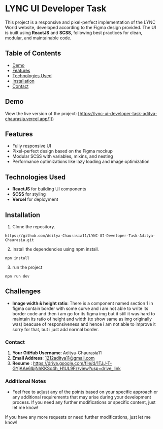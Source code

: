 # LYNC UI Developer Task

This project is a responsive and pixel-perfect implementation of the LYNC World website, developed according to the Figma design provided. The UI is built using **ReactJS** and **SCSS**, following best practices for clean, modular, and maintainable code.

## Table of Contents
- [Demo](#demo)
- [Features](#features)
- [Technologies Used](#technologies-used)
- [Installation](#installation)
- [Contact](#contact)

## Demo

View the live version of the project: [https://lync-ui-developer-task-aditya-chaurasia.vercel.app/]()  

## Features

- Fully responsive UI
- Pixel-perfect design based on the Figma mockup
- Modular SCSS with variables, mixins, and nesting
- Performance optimizations like lazy loading and image optimization








## Technologies Used

- **ReactJS** for building UI components
- **SCSS** for styling
- **Vercel** for deployment
  

## Installation

1. Clone the repository.
``` 
https://github.com/Aditya-Chaurasia11/LYNC-UI-Developer-Task-Aditya-Chaurasia.git
```
2. Install the dependencies using npm install.
``` 
npm install
```
3. run the project 
```
npm run dev
```


## Challenges
- **Image width & height ratio**: There is a component named section 1 in figma contain  border with some curve and i am not able to write its border code and then i am go for its figma img but it still it was hard to maintain its ratio of height and width (to show same as img  originally was)  beacuse of responsiveness and hence i am not able to improve it sorry for that, but i just add normal border.


### Contact
1. **Your GitHub Username**: Aditya-Chaurasia11
2. **Email Address**: 1212aditya11@gmail.com
3. **Resume** : https://drive.google.com/file/d/1TJJ-T-GYjAAe6lbjNhKKSc4h_H1UL9Fz/view?usp=drive_link

### Additional Notes
- Feel free to adjust any of the points based on your specific approach or any additional requirements that may arise during your development process. If you need any further modifications or specific content, just let me know!

If you have any more requests or need further modifications, just let me know!

